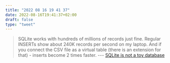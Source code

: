 ```yaml
---
title: "2022 08 16 19 41 37"
date: 2022-08-16T19:41:37+02:00
draft: false
type: "tweet"
---
```


> SQLite works with hundreds of millions of records just fine. Regular INSERTs show about 240K records per second on my laptop. And if you connect the CSV file as a virtual table (there is an extension for that) - inserts become 2 times faster. --- [SQLite is not a toy database](https://antonz.org/sqlite-is-not-a-toy-database/)
